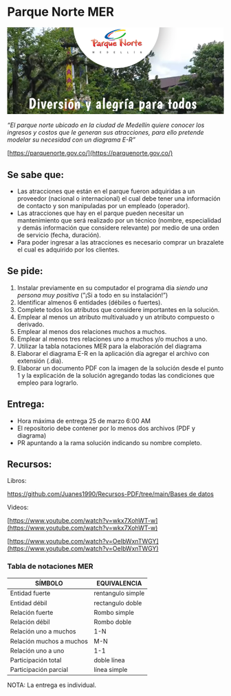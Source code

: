 # Parque Norte MER

![Untitled](Untitled.png)

*“El parque norte ubicado en la ciudad de Medellín quiere conocer los ingresos y costos que le generan sus atracciones,
para ello pretende modelar su necesidad con un diagrama E-R”*

[https://parquenorte.gov.co/](https://parquenorte.gov.co/)

## Se sabe que:

- Las atracciones que están en el parque fueron adquiridas a un proveedor (nacional o internacional) el cual debe tener
  una información de contacto y son manipuladas por un empleado (operador).
- Las atracciones que hay en el parque pueden necesitar un mantenimiento que será realizado por un técnico (nombre,
  especialidad y demás información que considere relevante) por medio de una orden de servicio (fecha, duración).
- Para poder ingresar a las atracciones es necesario comprar un brazalete el cual es adquirido por los clientes.

## Se pide:

1. Instalar previamente en su computador el programa dia *siendo una persona muy positiva* (”¡Si a todo en su
   instalación!”)
2. Identificar almenos 6 entidades (débiles o fuertes).
3. Complete todos los atributos que considere importantes en la solución.
4. Emplear al menos un atributo multivaluado y un atributo compuesto o derivado.
5. Emplear al menos dos relaciones muchos a muchos.
6. Emplear al menos tres relaciones uno a muchos y/o muchos a uno.
7. Utilizar la tabla notaciones MER para la elaboración del diagrama
8. Elaborar el diagrama E-R en la aplicación día agregar el archivo con extensión (.dia).
9. Elaborar un documento PDF con la imagen de la solución desde el punto 1 y la explicación de la solución agregando todas
   las condiciones que empleo para lograrlo.

## Entrega:

- Hora máxima de entrega 25 de marzo 6:00 AM
- El repositorio debe contener por lo menos dos archivos (PDF y diagrama)
- PR apuntando a la rama solución indicando su nombre completo.

## Recursos:

Libros:

[https://github.com/Juanes1990/Recursos-PDF/tree/main/Bases de datos](https://github.com/Juanes1990/Recursos-PDF/tree/main/Bases%20de%20datos)

Videos:

[https://www.youtube.com/watch?v=wkx7XohWT-w](https://www.youtube.com/watch?v=wkx7XohWT-w)

[https://www.youtube.com/watch?v=OeIbWxnTWGY](https://www.youtube.com/watch?v=OeIbWxnTWGY)

### Tabla de notaciones MER

| SÍMBOLO                  | EQUIVALENCIA      |
|--------------------------|-------------------|
| Entidad fuerte           | rentangulo simple |
| Entidad débil            | rectangulo doble  |
| Relación fuerte          | Rombo simple      |
| Relación débil           | Rombo doble       |
| Relación uno a muchos    | 1-N               |
| Relación muchos a muchos | M-N               |
| Relación uno a uno       | 1-1               |
| Participación total      | doble línea       |
| Participación parcial    | línea simple      |

NOTA: La entrega es individual.